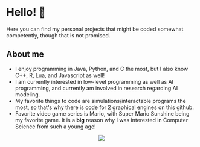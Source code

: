 # Hello! 👋
Here you can find my personal projects that might be coded somewhat competently, though that is not promised.


## About me
- I enjoy programming in Java, Python, and C the most, but I also know C++, R, Lua, and Javascript as well!
- I am currently interested in low-level programming as well as AI programming, and currently am involved in research regarding AI modeling.
- My favorite things to code are simulations/interactable programs the most, so that's why there is code for 2 graphical engines on this github.
- Favorite video game series is Mario, with Super Mario Sunshine being my favorite game. It is a **big** reason why I was interested in Computer Science from such a young age!

<p align="center">
<img src="https://media.tenor.com/zOoVaNGp6IsAAAAd/mario-game.gif">
</p>
